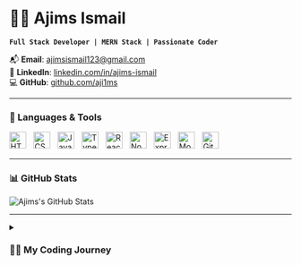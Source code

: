 # 🏄‍♂️ Ajims Ismail

**`Full Stack Developer | MERN Stack | Passionate Coder`**

📬 **Email**: ajimsismail123@gmail.com  
🔗 **LinkedIn**: [linkedin.com/in/ajims-ismail](https://www.linkedin.com/in/ajims-ismail)  
💻 **GitHub**: [github.com/aji1ms](https://github.com/aji1ms)

---

### 🧰 Languages & Tools

<img align="left" alt="HTML5" width="30px" style="padding-right:10px;" src="https://cdn.jsdelivr.net/gh/devicons/devicon/icons/html5/html5-plain.svg" />
<img align="left" alt="CSS3" width="30px" style="padding-right:10px;" src="https://cdn.jsdelivr.net/gh/devicons/devicon/icons/css3/css3-plain.svg" />
<img align="left" alt="JavaScript" width="30px" style="padding-right:10px;" src="https://cdn.jsdelivr.net/gh/devicons/devicon/icons/javascript/javascript-plain.svg" />
<img align="left" alt="TypeScript" width="30px" style="padding-right:10px;" src="https://cdn.jsdelivr.net/gh/devicons/devicon/icons/typescript/typescript-plain.svg" />
<img align="left" alt="React" width="30px" style="padding-right:10px;" src="https://cdn.jsdelivr.net/gh/devicons/devicon/icons/react/react-original.svg" />
<img align="left" alt="Node.js" width="30px" style="padding-right:10px;" src="https://cdn.jsdelivr.net/gh/devicons/devicon/icons/nodejs/nodejs-original.svg" />
<img align="left" alt="Express.js" width="30px" style="padding-right:10px;" src="https://cdn.jsdelivr.net/gh/devicons/devicon/icons/express/express-original.svg" />
<img align="left" alt="MongoDB" width="30px" style="padding-right:10px;" src="https://cdn.jsdelivr.net/gh/devicons/devicon/icons/mongodb/mongodb-original.svg" />
<img align="left" alt="GitHub" width="30px" style="padding-right:10px;" src="https://cdn.jsdelivr.net/gh/devicons/devicon/icons/github/github-original.svg" />
<br /><br />

---

### 📊 GitHub Stats

![Ajims's GitHub Stats](https://github-readme-stats.vercel.app/api?username=aji1ms&show_icons=true&theme=gruvbox&hide_title=true)

---

<details>
  <summary><h3>👨‍💻 My Coding Journey</h3></summary>

Hi! I'm **Ajims Ismail**, a self-taught and highly motivated full-stack developer passionate about building scalable and user-centric web applications.

Right after completing my 12th grade, I made a bold decision to pursue web development. Without a formal CS degree, I immersed myself in hands-on learning, real-world projects, and mastering the modern tech stack.

### 🚀 Current Focus:
- **Frontend**: HTML, Tailwind CSS, JavaScript (ES6+), React  
- **Backend**: Node.js, Express.js, REST APIs  
- **Database**: MongoDB

### 🎯 What Drives Me:
I believe in *learning by doing*. Every project I work on teaches me something new and brings me closer to my goal of becoming a top-tier developer. I’m passionate about solving real-world problems through technology and building tools that make a difference.

📈 I'm constantly exploring new tools and technologies to stay ahead in the ever-evolving tech landscape.

Let’s connect and grow together!

</details>
